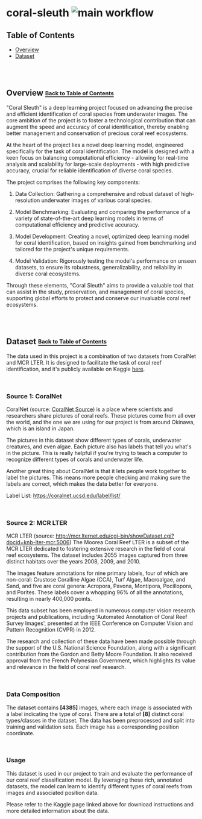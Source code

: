 ﻿# coral-sleuth ![main workflow](https://github.com/jxwleong/coral-sleuth/actions/workflows/main.yml/badge.svg) 

## <a name="toc"></a> Table of Contents
- [Overview](#overview)
- [Dataset](#dataset)


<br/><br/>
<!-- omit in toc -->
## <a name="overview"></a> Overview [<sub><sup>Back to Table of Contents</sup></sub>](#toc)
"Coral Sleuth" is a deep learning project focused on advancing the precise and efficient identification of coral species from underwater images. The core ambition of the project is to foster a technological contribution that can augment the speed and accuracy of coral identification, thereby enabling better management and conservation of precious coral reef ecosystems.

At the heart of the project lies a novel deep learning model, engineered specifically for the task of coral identification. The model is designed with a keen focus on balancing computational efficiency - allowing for real-time analysis and scalability for large-scale deployments - with high predictive accuracy, crucial for reliable identification of diverse coral species.

The project comprises the following key components:

1. Data Collection: Gathering a comprehensive and robust dataset of high-resolution underwater images of various coral species.

2. Model Benchmarking: Evaluating and comparing the performance of a variety of state-of-the-art deep learning models in terms of computational efficiency and predictive accuracy.

3. Model Development: Creating a novel, optimized deep learning model for coral identification, based on insights gained from benchmarking and tailored for the project's unique requirements.

4. Model Validation: Rigorously testing the model's performance on unseen datasets, to ensure its robustness, generalizability, and reliability in diverse coral ecosystems.

Through these elements, "Coral Sleuth" aims to provide a valuable tool that can assist in the study, preservation, and management of coral species, supporting global efforts to protect and conserve our invaluable coral reef ecosystems.


<br/><br/>
<!-- omit in toc -->
## <a name="dataset"></a> Dataset [<sub><sup>Back to Table of Contents</sup></sub>](#toc)

The data used in this project is a combination of two datasets from CoralNet and MCR LTER. It is designed to facilitate the task of coral reef identification, and it's publicly available on Kaggle [here](https://www.kaggle.com/datasets/jxwleong/coral-reef-dataset).

<br/>

### Source 1: CoralNet
CoralNet (source: [CoralNet Source](https://coralnet.ucsd.edu/source/2091/)) is a place where scientists and researchers share pictures of coral reefs. These pictures come from all over the world, and the one we are using for our project is from around Okinawa, which is an island in Japan.

The pictures in this dataset show different types of corals, underwater creatures, and even algae. Each picture also has labels that tell you what's in the picture. This is really helpful if you're trying to teach a computer to recognize different types of corals and underwater life.

Another great thing about CoralNet is that it lets people work together to label the pictures. This means more people checking and making sure the labels are correct, which makes the data better for everyone.

Label List: https://coralnet.ucsd.edu/label/list/

<br/>

### Source 2: MCR LTER 
MCR LTER (source: http://mcr.lternet.edu/cgi-bin/showDataset.cgi?docid=knb-lter-mcr.5006) The Moorea Coral Reef LTER is a subset of the MCR LTER dedicated to fostering extensive research in the field of coral reef ecosystems. The dataset includes 2055 images captured from three distinct habitats over the years 2008, 2009, and 2010.

The images feature annotations for nine primary labels, four of which are non-coral: Crustose Coralline Algae (CCA), Turf Algae, Macroalgae, and Sand, and five are coral genera: Acropora, Pavona, Montipora, Pocillopora, and Porites. These labels cover a whopping 96% of all the annotations, resulting in nearly 400,000 points.

This data subset has been employed in numerous computer vision research projects and publications, including 'Automated Annotation of Coral Reef Survey Images', presented at the IEEE Conference on Computer Vision and Pattern Recognition (CVPR) in 2012.

The research and collection of these data have been made possible through the support of the U.S. National Science Foundation, along with a significant contribution from the Gordon and Betty Moore Foundation. It also received approval from the French Polynesian Government, which highlights its value and relevance in the field of coral reef research.

<br/>

### Data Composition
The dataset contains **[4385]** images, where each image is associated with a label indicating the type of coral. There are a total of **[8]** distinct coral types/classes in the dataset. The data has been preprocessed and split into training and validation sets. Each image has a corresponding position coordinate.

<br/>

### Usage
This dataset is used in our project to train and evaluate the performance of our coral reef classification model. By leveraging these rich, annotated datasets, the model can learn to identify different types of coral reefs from images and associated position data.

Please refer to the Kaggle page linked above for download instructions and more detailed information about the data.
